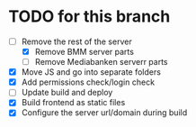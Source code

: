 # TODO for this branch

- [ ] Remove the rest of the server
    - [x] Remove BMM server parts
    - [ ] Remove Mediabanken serverr parts
- [x] Move JS and go into separate folders
- [x] Add permissions check/login check
- [ ] Update build and deploy 
- [x] Build frontend as static files
- [x] Configure the server url/domain during build